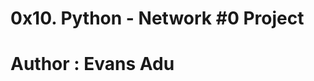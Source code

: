 0x10. Python - Network #0 Project
===========================================
Author : Evans Adu
===========================================
